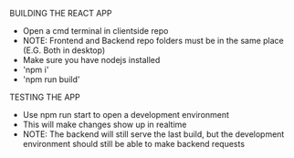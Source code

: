 BUILDING THE REACT APP
- Open a cmd terminal in clientside repo
- NOTE: Frontend and Backend repo folders must be in the same place (E.G. Both in desktop)
- Make sure you have nodejs installed
- 'npm i'
- 'npm run build'

TESTING THE APP
- Use npm run start to open a development environment
- This will make changes show up in realtime
- NOTE: The backend will still serve the last build, but the development environment should still be able to make backend requests